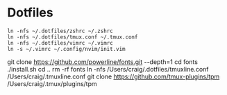 # Dotfiles

```
ln -nfs ~/.dotfiles/zshrc ~/.zshrc
ln -nfs ~/.dotfiles/tmux.conf ~/.tmux.conf
ln -nfs ~/.dotfiles/vimrc ~/.vimrc
ln -s ~/.vimrc ~/.config/nvim/init.vim
```
git clone https://github.com/powerline/fonts.git --depth=1
cd fonts
./install.sh
cd ..
rm -rf fonts
ln -nfs /Users/craig/.dotfiles/tmuxline.conf /Users/craig/.tmuxline.conf
git clone https://github.com/tmux-plugins/tpm /Users/craig/.tmux/plugins/tpm
